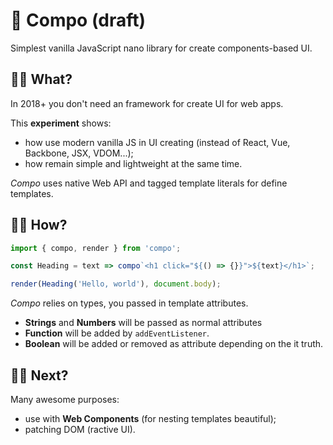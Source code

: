 # 🍦 Сompo (draft)

Simplest vanilla JavaScript nano library for create components-based UI.

## ✋🏾 What?

In 2018+ you don't need an framework for create UI for web apps.

This **experiment** shows:

- how use modern vanilla JS in UI creating (instead of React, Vue, Backbone, JSX, VDOM...);
- how remain simple and lightweight at the same time.

*Compo* uses native Web API and tagged template literals for define templates.


## 💪🏾 How?

```javascript
import { compo, render } from 'compo';

const Heading = text => compo`<h1 click="${() => {}}">${text}</h1>`;

render(Heading('Hello, world'), document.body);
```

*Compo* relies on types, you passed in template attributes.

- **Strings** and **Numbers** will be passed as normal attributes
- **Function** will be added by `addEventListener`.
- **Boolean** will be added or removed as attribute depending on the it truth.

## 🤘🏾 Next?

Many awesome purposes:

- use with **Web Components** (for nesting templates beautiful);
- patching DOM (ractive UI).
